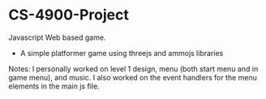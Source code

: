 # CS-4900-Project
Javascript Web based game.

 - A simple platformer game using threejs and ammojs libraries

 Notes: I personally worked on level 1 design, menu (both start menu and in game menu), and music. I also worked on the event handlers for the menu elements in the main js file.
